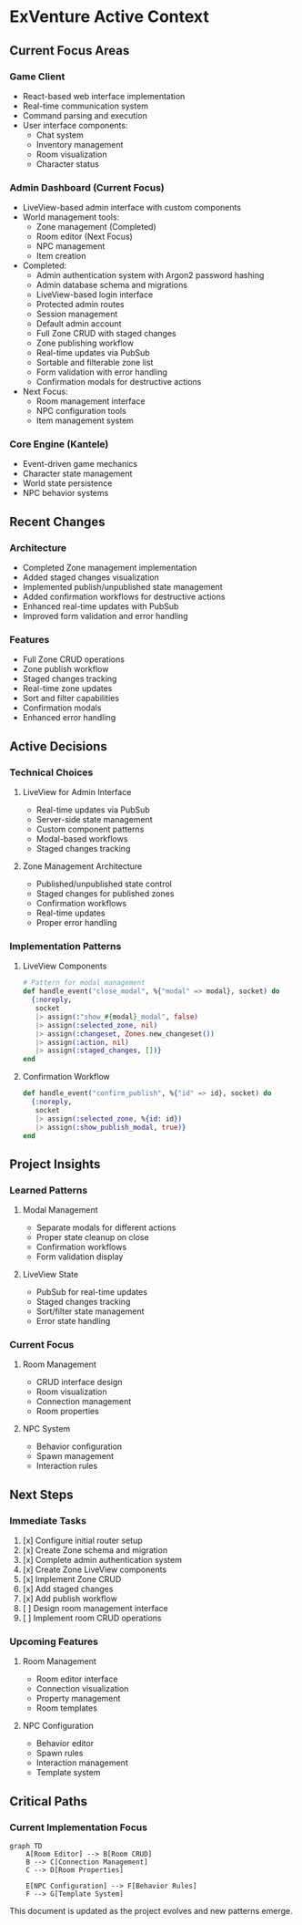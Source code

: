 # ExVenture Active Context

## Current Focus Areas

### Game Client
- React-based web interface implementation
- Real-time communication system
- Command parsing and execution
- User interface components:
  - Chat system
  - Inventory management
  - Room visualization
  - Character status

### Admin Dashboard (Current Focus)
- LiveView-based admin interface with custom components
- World management tools:
  - Zone management (Completed)
  - Room editor (Next Focus)
  - NPC management
  - Item creation
- Completed:
  - Admin authentication system with Argon2 password hashing
  - Admin database schema and migrations
  - LiveView-based login interface
  - Protected admin routes
  - Session management
  - Default admin account
  - Full Zone CRUD with staged changes
  - Zone publishing workflow
  - Real-time updates via PubSub
  - Sortable and filterable zone list
  - Form validation with error handling
  - Confirmation modals for destructive actions
- Next Focus:
  - Room management interface
  - NPC configuration tools
  - Item management system

### Core Engine (Kantele)
- Event-driven game mechanics
- Character state management
- World state persistence
- NPC behavior systems

## Recent Changes

### Architecture
- Completed Zone management implementation
- Added staged changes visualization
- Implemented publish/unpublished state management
- Added confirmation workflows for destructive actions
- Enhanced real-time updates with PubSub
- Improved form validation and error handling

### Features
- Full Zone CRUD operations
- Zone publish workflow
- Staged changes tracking
- Real-time zone updates
- Sort and filter capabilities
- Confirmation modals
- Enhanced error handling

## Active Decisions

### Technical Choices
1. LiveView for Admin Interface
   - Real-time updates via PubSub
   - Server-side state management
   - Custom component patterns
   - Modal-based workflows
   - Staged changes tracking

2. Zone Management Architecture
   - Published/unpublished state control
   - Staged changes for published zones
   - Confirmation workflows
   - Real-time updates
   - Proper error handling

### Implementation Patterns
1. LiveView Components
   ```elixir
   # Pattern for modal management
   def handle_event("close_modal", %{"modal" => modal}, socket) do
     {:noreply,
      socket
      |> assign(:"show_#{modal}_modal", false)
      |> assign(:selected_zone, nil)
      |> assign(:changeset, Zones.new_changeset())
      |> assign(:action, nil)
      |> assign(:staged_changes, [])}
   end
   ```

2. Confirmation Workflow
   ```elixir
   def handle_event("confirm_publish", %{"id" => id}, socket) do
     {:noreply,
      socket
      |> assign(:selected_zone, %{id: id})
      |> assign(:show_publish_modal, true)}
   end
   ```

## Project Insights

### Learned Patterns
1. Modal Management
   - Separate modals for different actions
   - Proper state cleanup on close
   - Confirmation workflows
   - Form validation display

2. LiveView State
   - PubSub for real-time updates
   - Staged changes tracking
   - Sort/filter state management
   - Error state handling

### Current Focus
1. Room Management
   - CRUD interface design
   - Room visualization
   - Connection management
   - Room properties

2. NPC System
   - Behavior configuration
   - Spawn management
   - Interaction rules

## Next Steps

### Immediate Tasks
1. [x] Configure initial router setup
2. [x] Create Zone schema and migration
3. [x] Complete admin authentication system
4. [x] Create Zone LiveView components
5. [x] Implement Zone CRUD
6. [x] Add staged changes
7. [x] Add publish workflow
8. [ ] Design room management interface
9. [ ] Implement room CRUD operations

### Upcoming Features
1. Room Management
   - Room editor interface
   - Connection visualization
   - Property management
   - Room templates

2. NPC Configuration
   - Behavior editor
   - Spawn rules
   - Interaction management
   - Template system

## Critical Paths

### Current Implementation Focus
```mermaid
graph TD
    A[Room Editor] --> B[Room CRUD]
    B --> C[Connection Management]
    C --> D[Room Properties]
    
    E[NPC Configuration] --> F[Behavior Rules]
    F --> G[Template System]
```

This document is updated as the project evolves and new patterns emerge.
